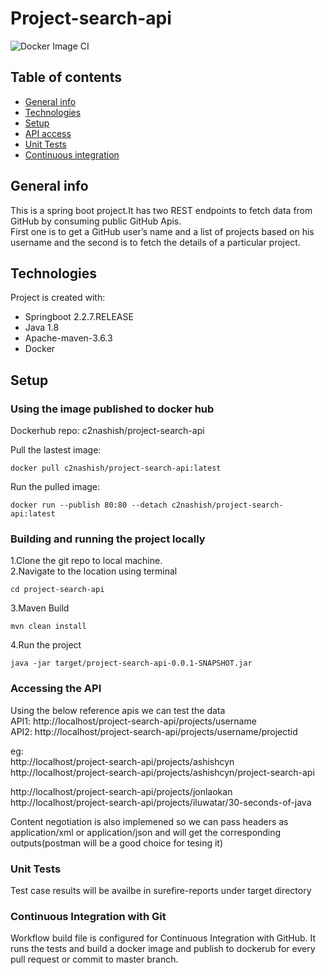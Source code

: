 # Project-search-api
![Docker Image CI](https://github.com/ashishcyn/project-search-api-updated/workflows/Docker%20Image%20CI/badge.svg)


## Table of contents
* [General info](#general-info)
* [Technologies](#technologies)
* [Setup](#setup)
* [API access](#accessing-the-api)
* [Unit Tests](#unit-tests )
* [Continuous integration](#continuous-integration-with-git)



## General info
This is a spring boot project.It has two REST endpoints to fetch data from GitHub by consuming public GitHub Apis.  
First one is to get a GitHub user’s name and a list of projects based on his username and the second is to fetch the details of a particular project.
	
## Technologies
Project is created with:
* Springboot 2.2.7.RELEASE
* Java 1.8
* Apache-maven-3.6.3
* Docker
	
## Setup

### Using the image published to docker hub
Dockerhub repo: c2nashish/project-search-api

Pull the lastest image:
```
docker pull c2nashish/project-search-api:latest
```
Run the pulled image:
```
docker run --publish 80:80 --detach c2nashish/project-search-api:latest
```


### Building and running the project locally   
1.Clone the git repo to local machine.   
2.Navigate to the location using terminal 
```
cd project-search-api
```
3.Maven Build 
```
mvn clean install     
```
4.Run the project
```
java -jar target/project-search-api-0.0.1-SNAPSHOT.jar
```


 

### Accessing the API

Using the below reference apis we can test the data   
API1: http://localhost/project-search-api/projects/username   
API2: http://localhost/project-search-api/projects/username/projectid 

eg:    
http://localhost/project-search-api/projects/ashishcyn   
http://localhost/project-search-api/projects/ashishcyn/project-search-api  

http://localhost/project-search-api/projects/jonlaokan  
http://localhost/project-search-api/projects/iluwatar/30-seconds-of-java   



Content negotiation is also implemened so we can pass headers as application/xml or application/json and will get the corresponding outputs(postman will be a good choice for tesing it) 

### Unit Tests
Test case results will be availbe in surefire-reports under target directory

### Continuous Integration with Git
Workflow build file is configured for Continuous Integration with GitHub. It runs the tests and build a docker image and publish to dockerub for every pull request or commit to master branch.  


